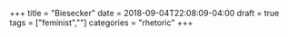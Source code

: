 +++
title = "Biesecker"
date = 2018-09-04T22:08:09-04:00
draft = true
tags = ["feminist",""]
categories = "rhetoric"
+++

